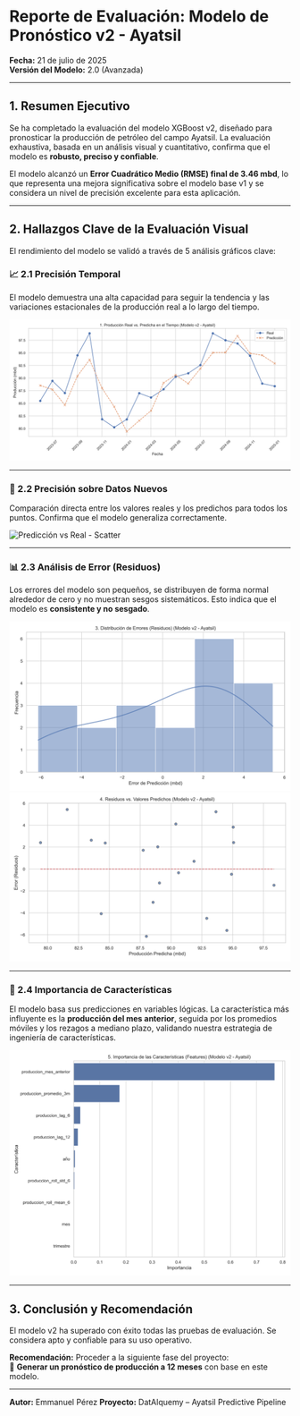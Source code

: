# Reporte de Evaluación: Modelo de Pronóstico v2 - Ayatsil

**Fecha:** 21 de julio de 2025  
**Versión del Modelo:** 2.0 (Avanzada)

---

## 1. Resumen Ejecutivo

Se ha completado la evaluación del modelo XGBoost v2, diseñado para pronosticar la producción de petróleo del campo Ayatsil. La evaluación exhaustiva, basada en un análisis visual y cuantitativo, confirma que el modelo es **robusto, preciso y confiable**.

El modelo alcanzó un **Error Cuadrático Medio (RMSE) final de 3.46 mbd**, lo que representa una mejora significativa sobre el modelo base v1 y se considera un nivel de precisión excelente para esta aplicación.

---

## 2. Hallazgos Clave de la Evaluación Visual

El rendimiento del modelo se validó a través de 5 análisis gráficos clave:

### 📈 2.1 Precisión Temporal

El modelo demuestra una alta capacidad para seguir la tendencia y las variaciones estacionales de la producción real a lo largo del tiempo.

![Predicción vs Real - Tiempo](../graficas/01_eval_v2_tiempo.png)

---

### 🎯 2.2 Precisión sobre Datos Nuevos

Comparación directa entre los valores reales y los predichos para todos los puntos. Confirma que el modelo generaliza correctamente.

![Predicción vs Real - Scatter](../graficas/02_eval_v2_real_vs_predicho.png)

---

### 📊 2.3 Análisis de Error (Residuos)

Los errores del modelo son pequeños, se distribuyen de forma normal alrededor de cero y no muestran sesgos sistemáticos. Esto indica que el modelo es **consistente y no sesgado**.

![Distribución de Errores](../graficas/03_eval_v2_errores.png)  
![Residuos vs Predicción](../graficas/04_eval_v2_residuos.png)

---

### 🧠 2.4 Importancia de Características

El modelo basa sus predicciones en variables lógicas. La característica más influyente es la **producción del mes anterior**, seguida por los promedios móviles y los rezagos a mediano plazo, validando nuestra estrategia de ingeniería de características.

![Importancia de Variables](../graficas/05_eval_v2_importancia.png)

---

## 3. Conclusión y Recomendación

El modelo v2 ha superado con éxito todas las pruebas de evaluación. Se considera apto y confiable para su uso operativo.

**Recomendación:** Proceder a la siguiente fase del proyecto:  
📅 **Generar un pronóstico de producción a 12 meses** con base en este modelo.

---

**Autor:** Emmanuel Pérez
**Proyecto:** DatAlquemy – Ayatsil Predictive Pipeline  
